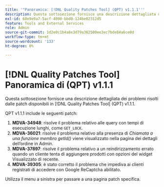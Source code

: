 ```yaml
---
title: '"Panoramica: [!DNL Quality Patches Tool] (QPT) v1.1.1'''
description: Questa sottosezione fornisce una descrizione dettagliata dei problemi risolti dalle patch disponibili in [!DNL Quality Patches Tool] (QPT) v1.1.1.
exl-id: 68e9e9a7-5acf-4090-bbd0-124be02312d5
feature: Tools and External Services
role: Admin
source-git-commit: 1d2e0c1b4a8e3d79a362500ee3ec7bde84a6ce0d
workflow-type: tm+mt
source-wordcount: '133'
ht-degree: 0%

---
```


# [!DNL Quality Patches Tool] Panoramica di (QPT) v1.1.1

Questa sottosezione fornisce una descrizione dettagliata dei problemi risolti dalle patch disponibili in [!DNL Quality Patches Tool] (QPT) v1.1.1.

QPT v1.1.1 include le seguenti patch:

1. **MDVA-34948**: risolve il problema relativo alle query con tempi di esecuzione lunghi, come `GET_LOCK`.
1. **MDVA-36021**: risolve il problema relativo alla presenza di *Chiamata a una funzione membro getId()* viene visualizzato nella pagina dei dettagli dell’ordine in Admin.
1. **MDVA-37897**: risolve il problema relativo a un reindirizzamento errato quando un cliente tenta di aggiungere prodotti con opzioni del widget Visualizzato di recente.
1. **MDVA-39305**: è stato corretto il problema che impediva ai clienti registrati di accedere con Google ReCaptcha abilitato.

Utilizza il menu a sinistra per passare a una pagina patch specifica.
